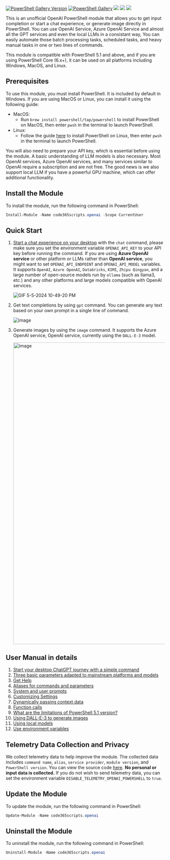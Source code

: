 [![PowerShell Gallery Version](https://img.shields.io/powershellgallery/v/code365scripts.openai?label=code365scripts.openai)](https://www.powershellgallery.com/packages/code365scripts.openai) [![PowerShell Gallery](https://img.shields.io/powershellgallery/dt/code365scripts.openai)](https://www.powershellgallery.com/packages/code365scripts.openai) [![](https://img.shields.io/badge/change-logs-blue)](CHANGELOG.md) [![](https://img.shields.io/badge/lang-简体中文-blue)](README.zh.md) [![](https://img.shields.io/badge/user_manual-English-blue)](https://github.com/chenxizhang/openai-powershell/discussions/categories/use-cases)

This is an unofficial OpenAI PowerShell module that allows you to get input completion or start a chat experience, or generate image directly in PowerShell. You can use OpenAI Service, Azure OpenAI Service and almost all the GPT services and even the local LLMs in a consistant way, You can easily automate those batch processing tasks, scheduled tasks, and heavy manual tasks in one or two lines of commands.

This module is compatible with PowerShell 5.1 and above, and if you are using PowerShell Core (6.x+), it can be used on all platforms including Windows, MacOS, and Linux.

## Prerequisites

To use this module, you must install PowerShell. It is included by default in Windows. If you are using MacOS or Linux, you can install it using the following guide:

- MacOS:
  - Run `brew install powershell/tap/powershell` to install PowerShell on MacOS, then enter `pwsh` in the terminal to launch PowerShell.
- Linux:
  - Follow the guide [here](https://learn.microsoft.com/en-us/powershell/scripting/install/installing-powershell-on-linux?view=powershell-7.3) to install PowerShell on Linux, then enter `pwsh` in the terminal to launch PowerShell.

You will also need to prepare your API key, which is essential before using the module. A basic understanding of LLM models is also necessary. Most OpenAI services, Azure OpenAI services, and many services similar to OpenAI require a subscription and are not free. The good news is we also support local LLM if you have a powerful GPU machine, which can offer additional functionality.

## Install the Module

To install the module, run the following command in PowerShell:

```powershell
Install-Module -Name code365scripts.openai -Scope CurrentUser
```

## Quick Start

1. [Start a chat experience on your desktop](https://github.com/chenxizhang/openai-powershell/discussions/192) with the `chat` command, please make sure you set the environment variable `OPENAI_API_KEY` to your API key before running the command. If you are using **Azure OpenAI service** or other platform or LLMs rather than **OpenAI service**, you might want to set `OPENAI_API_ENDPOINT` and `OPENAI_API_MODEL` variables. It supports `OpenAI`, `Azure OpenAI`, `Databricks`, `KIMI`, `Zhipu Qingyan`, and a large number of open-source models run by `ollama` (such as llama3, etc.) and any other platforms and large models compatible with OpenAI services.

    ![GIF 5-5-2024 10-49-20 PM](https://github.com/chenxizhang/openai-powershell/assets/1996954/eb5629f8-7014-4b0b-84e5-82259265ab07)

1. Get text completions by using `gpt` command. You can generate any text based on your own prompt in a single line of command.

    ![image](https://github.com/chenxizhang/openai-powershell/assets/1996954/f4a21c9d-93c6-4944-9936-ae3718d40857)

1. Generate images by using the `image` command. It supports the Azure OpenAI service, OpenAI service, currently using the `DALL-E-3` model.

    <img width="956" alt="image" src="https://github.com/chenxizhang/openai-powershell/assets/1996954/cdad0352-9a8a-4d8f-bacd-ff8dd989a4bb">

## User Manual in details

1. [Start your desktop ChatGPT journey with a simple command](https://github.com/chenxizhang/openai-powershell/discussions/192)
2. [Three basic parameters adapted to mainstream platforms and models](https://github.com/chenxizhang/openai-powershell/discussions/193)
3. [Get Help](https://github.com/chenxizhang/openai-powershell/discussions/194)
4. [Aliases for commands and parameters](https://github.com/chenxizhang/openai-powershell/discussions/195)
5. [System and user prompts](https://github.com/chenxizhang/openai-powershell/discussions/196)
6. [Customizing Settings](https://github.com/chenxizhang/openai-powershell/discussions/198)
7. [Dynamically passing context data](https://github.com/chenxizhang/openai-powershell/discussions/199)
8. [Function calls](https://github.com/chenxizhang/openai-powershell/discussions/200)
9. [What are the limitations of PowerShell 5.1 version?](https://github.com/chenxizhang/openai-powershell/discussions/201)
10. [Using DALL-E-3 to generate images](https://github.com/chenxizhang/openai-powershell/discussions/202)
11. [Using local models](https://github.com/chenxizhang/openai-powershell/discussions/203)
12. [Use environment variables](https://github.com/chenxizhang/openai-powershell/discussions/204)

## Telemetry Data Collection and Privacy

We collect telemetry data to help improve the module. The collected data includes `command name`, `alias`, `service provider`, `module version`, and `PowerShell version`. You can view the source code [here](https://github.com/chenxizhang/openai-powershell/blob/master/code365scripts.openai/Private/Submit-Telemetry.ps1). **No personal or input data is collected.** If you do not wish to send telemetry data, you can set the environment variable `DISABLE_TELEMETRY_OPENAI_POWERSHELL` to `true`.

## Update the Module

To update the module, run the following command in PowerShell:

```powershell
Update-Module -Name code365scripts.openai
```

## Uninstall the Module

To uninstall the module, run the following command in PowerShell:

```powershell
Uninstall-Module -Name code365scripts.openai
```
